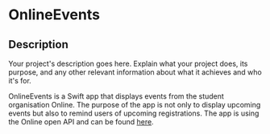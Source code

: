 # OnlineEvents

## Description

Your project's description goes here. Explain what your project does, its purpose, and any other relevant information about what it achieves and who it's for.

OnlineEvents is a Swift app that displays events from the student organisation Online. The purpose of the app is not only to display upcoming events but also to remind users of upcoming registrations. The app is using the Online open API and can be found [here](https://old.online.ntnu.no/api/v1/).
